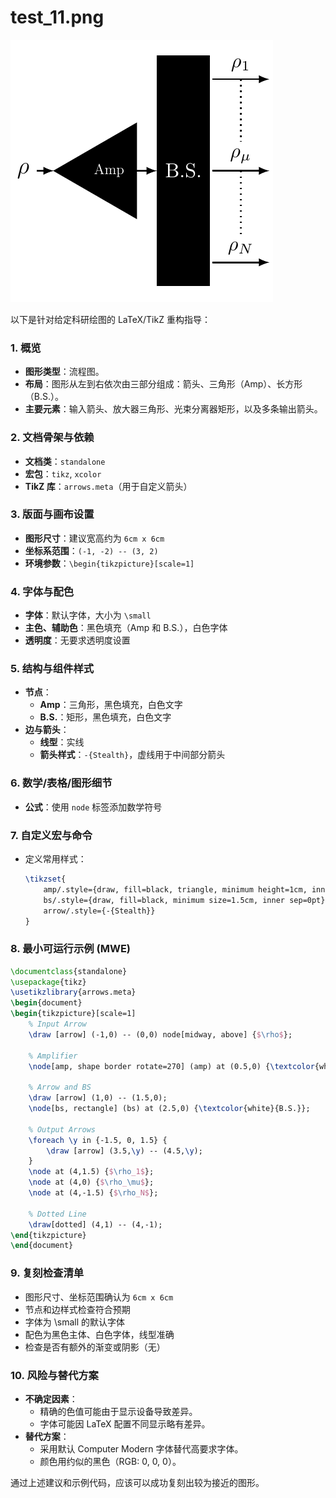 # test_11.png

![test_11.png](../../../eval_dataset/images/test_11.png)

以下是针对给定科研绘图的 LaTeX/TikZ 重构指导：

### 1. 概览
- **图形类型**：流程图。
- **布局**：图形从左到右依次由三部分组成：箭头、三角形（Amp）、长方形（B.S.）。
- **主要元素**：输入箭头、放大器三角形、光束分离器矩形，以及多条输出箭头。

### 2. 文档骨架与依赖
- **文档类**：`standalone`
- **宏包**：`tikz`, `xcolor`
- **TikZ 库**：`arrows.meta`（用于自定义箭头）

### 3. 版面与画布设置
- **图形尺寸**：建议宽高约为 `6cm x 6cm`
- **坐标系范围**：`(-1, -2) -- (3, 2)`
- **环境参数**：`\begin{tikzpicture}[scale=1]`

### 4. 字体与配色
- **字体**：默认字体，大小为 `\small`
- **主色、辅助色**：黑色填充（Amp 和 B.S.），白色字体
- **透明度**：无要求透明度设置

### 5. 结构与组件样式
- **节点**：
  - **Amp**：三角形，黑色填充，白色文字
  - **B.S.**：矩形，黑色填充，白色文字
- **边与箭头**：
  - **线型**：实线
  - **箭头样式**：`-{Stealth}`，虚线用于中间部分箭头

### 6. 数学/表格/图形细节
- **公式**：使用 `node` 标签添加数学符号

### 7. 自定义宏与命令
- 定义常用样式：
  ```latex
  \tikzset{
      amp/.style={draw, fill=black, triangle, minimum height=1cm, inner sep=0pt},
      bs/.style={draw, fill=black, minimum size=1.5cm, inner sep=0pt},
      arrow/.style={-{Stealth}}
  }
  ```

### 8. 最小可运行示例 (MWE)
```latex
\documentclass{standalone}
\usepackage{tikz}
\usetikzlibrary{arrows.meta}
\begin{document}
\begin{tikzpicture}[scale=1]
    % Input Arrow
    \draw [arrow] (-1,0) -- (0,0) node[midway, above] {$\rho$};

    % Amplifier
    \node[amp, shape border rotate=270] (amp) at (0.5,0) {\textcolor{white}{Amp}};

    % Arrow and BS
    \draw [arrow] (1,0) -- (1.5,0);
    \node[bs, rectangle] (bs) at (2.5,0) {\textcolor{white}{B.S.}};

    % Output Arrows
    \foreach \y in {-1.5, 0, 1.5} {
        \draw [arrow] (3.5,\y) -- (4.5,\y);
    }
    \node at (4,1.5) {$\rho_1$};
    \node at (4,0) {$\rho_\mu$};
    \node at (4,-1.5) {$\rho_N$};

    % Dotted Line
    \draw[dotted] (4,1) -- (4,-1);
\end{tikzpicture}
\end{document}
```

### 9. 复刻检查清单
- 图形尺寸、坐标范围确认为 `6cm x 6cm`
- 节点和边样式检查符合预期
- 字体为 \small 的默认字体
- 配色为黑色主体、白色字体，线型准确
- 检查是否有额外的渐变或阴影（无）

### 10. 风险与替代方案
- **不确定因素**：
  - 精确的色值可能由于显示设备导致差异。
  - 字体可能因 LaTeX 配置不同显示略有差异。
- **替代方案**：
  - 采用默认 Computer Modern 字体替代高要求字体。
  - 颜色用约似的黑色（RGB: 0, 0, 0）。

通过上述建议和示例代码，应该可以成功复刻出较为接近的图形。
